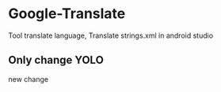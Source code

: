 # Google-Translate
Tool translate language, Translate strings.xml in android studio
## Only change YOLO
new change
